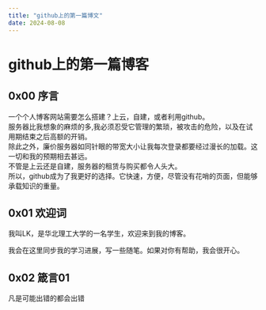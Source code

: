 ```yaml
---
title: "github上的第一篇博文"
date: 2024-08-08
---
```


# github上的第一篇博客

## 0x00 序言

一个个人博客网站需要怎么搭建？上云，自建，或者利用github。  
服务器比我想象的麻烦的多,我必须忍受它管理的繁琐，被攻击的危险，以及在试用期结束之后高额的开销。  
除此之外，廉价服务器如同针眼的带宽大小让我每次登录都要经过漫长的加载。这一切和我的预期相去甚远。  
不管是上云还是自建，服务器的租赁与购买都令人头大。  
所以，github成为了我更好的选择。它快速，方便，尽管没有花哨的页面，但能够承载知识的重量。  

## 0x01 欢迎词

我叫LK，是华北理工大学的一名学生，欢迎来到我的博客。

我会在这里同步我的学习进展，写一些随笔。如果对你有帮助，我会很开心。

## 0x02 箴言01

凡是可能出错的都会出错
